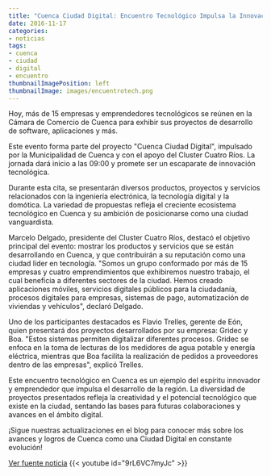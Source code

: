 ```yaml
---
title: "Cuenca Ciudad Digital: Encuentro Tecnológico Impulsa la Innovación en la Región"
date: 2016-11-17
categories:
- noticias
tags:
- cuenca
- ciudad
- digital
- encuentro
thumbnailImagePosition: left
thumbnailImage: images/encuentrotech.png
---
```

Hoy, más de 15 empresas y emprendedores tecnológicos se reúnen en la Cámara de Comercio de Cuenca para exhibir sus proyectos de desarrollo de software, aplicaciones y más.
<!--more-->

Este evento forma parte del proyecto "Cuenca Ciudad Digital", impulsado por la Municipalidad de Cuenca y con el apoyo del Cluster Cuatro Ríos. La jornada dará inicio a las 09:00 y promete ser un escaparate de innovación tecnológica.

Durante esta cita, se presentarán diversos productos, proyectos y servicios relacionados con la ingeniería electrónica, la tecnología digital y la domótica. La variedad de propuestas refleja el creciente ecosistema tecnológico en Cuenca y su ambición de posicionarse como una ciudad vanguardista.

Marcelo Delgado, presidente del Cluster Cuatro Ríos, destacó el objetivo principal del evento: mostrar los productos y servicios que se están desarrollando en Cuenca, y que contribuirán a su reputación como una ciudad líder en tecnología. "Somos un grupo conformado por más de 15 empresas y cuatro emprendimientos que exhibiremos nuestro trabajo, el cual beneficia a diferentes sectores de la ciudad. Hemos creado aplicaciones móviles, servicios digitales públicos para la ciudadanía, procesos digitales para empresas, sistemas de pago, automatización de viviendas y vehículos", declaró Delgado.

Uno de los participantes destacados es Flavio Trelles, gerente de Eón, quien presentará dos proyectos desarrollados por su empresa: Gridec y Boa. "Estos sistemas permiten digitalizar diferentes procesos. Gridec se enfoca en la toma de lecturas de los medidores de agua potable y energía eléctrica, mientras que Boa facilita la realización de pedidos a proveedores dentro de las empresas", explicó Trelles.

Este encuentro tecnológico en Cuenca es un ejemplo del espíritu innovador y emprendedor que impulsa el desarrollo de la región. La diversidad de proyectos presentados refleja la creatividad y el potencial tecnológico que existe en la ciudad, sentando las bases para futuras colaboraciones y avances en el ámbito digital.

¡Sigue nuestras actualizaciones en el blog para conocer más sobre los avances y logros de Cuenca como una Ciudad Digital en constante evolución!

[Ver fuente noticia](http://www.eltiempo.com.ec/noticias/empresarial/11/402573/cita-de-empresas-de-tecnologia)
{{< youtube id="9rL6VC7myJc" >}}
